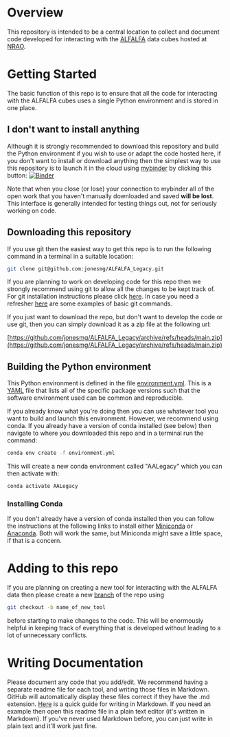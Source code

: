 # Overview

This repository is intended to be a central location to collect and document code developed for interacting with the [ALFALFA](https://egg.astro.cornell.edu/alfalfa/data/index.php) data cubes hosted at [NRAO](https://data.nrao.edu/portal/#/).

# Getting Started

The basic function of this repo is to ensure that all the code for interacting with the ALFALFA cubes uses a single Python environment and is stored in one place.

## I don't want to install anything

Although it is strongly recommended to download this repository and build the Python environment if you wish to use or adapt the code hosted here, if you don't want to install or download anything then the simplest way to use this repository is to launch it in the cloud using [mybinder](https://mybinder.org/) by clicking this button: [![Binder](https://mybinder.org/badge_logo.svg)](https://mybinder.org/v2/gh/jonesmg/ALFALFA_Legacy/HEAD)

Note that when you close (or lose) your connection to mybinder all of the open work that you haven't manually downloaded and saved **will be lost**. This interface is generally intended for testing things out, not for seriously working on code.

## Downloading this repository

If you use git then the easiest way to get this repo is to run the following command in a terminal in a suitable location:

```bash
git clone git@github.com:jonesmg/ALFALFA_Legacy.git
```

If you are planning to work on developing code for this repo then we strongly recommend using git to allow all the changes to be kept track of. For git installation instructions please click [here](https://git-scm.com/downloads). In case you need a refresher [here](https://www.geeksforgeeks.org/basic-git-commands-with-examples/) are some examples of basic git commands.

If you just want to download the repo, but don't want to develop the code or use git, then you can simply download it as a zip file at the following url:

[https://github.com/jonesmg/ALFALFA_Legacy/archive/refs/heads/main.zip](https://github.com/jonesmg/ALFALFA_Legacy/archive/refs/heads/main.zip)

## Building the Python environment

This Python environment is defined in the file [environment.yml](environment.yml). This is a [YAML](https://yaml.org/spec/1.2.2/#chapter-1-introduction-to-yaml) file that lists all of the specific package versions such that the software environment used can be common and reproducible. 

If you already know what you're doing then you can use whatever tool you want to build and launch this environment. However, we recommend using conda. If you already have a version of conda installed (see below) then navigate to where you downloaded this repo and in a terminal run the command:

```bash
conda env create -f environment.yml
``` 
This will create a new conda environment called "AALegacy" which you can then activate with:

```bash
conda activate AALegacy
```

### Installing Conda

If you don't already have a version of conda installed then you can follow the instructions at the following links to install either [Miniconda](https://www.anaconda.com/docs/getting-started/miniconda/install) or [Anaconda](https://www.anaconda.com/download/success). Both will work the same, but Miniconda might save a little space, if that is a concern.

# Adding to this repo

If you are planning on creating a new tool for interacting with the ALFALFA data then please create a new [branch](https://www.geeksforgeeks.org/how-to-create-a-new-branch-in-git/) of the repo using

```bash
git checkout -b name_of_new_tool
```

before starting to make changes to the code. This will be enormously helpful in keeping track of everything that is developed without leading to a lot of unnecessary conflicts.

# Writing Documentation

Please document any code that you add/edit. We recommend having a separate readme file for each tool, and writing those files in Markdown. GitHub will automatically display these files correct if they have the .md extension. [Here](https://www.markdownguide.org/basic-syntax/) is a quick guide for writing in Markdown. If you need an example then open this readme file in a plain text editor (it's written in Markdown). If you've never used Markdown before, you can just write in plain text and it'll work just fine.
